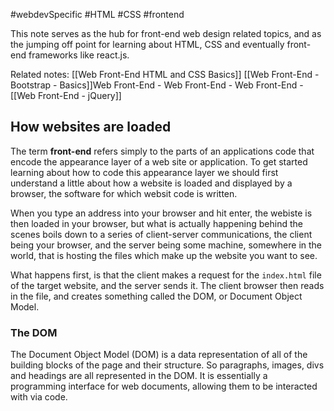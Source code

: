#webdevSpecific #HTML #CSS #frontend

This note serves as the hub for front-end web design related topics, and as the jumping off point for learning about HTML, CSS and eventually front-end frameworks like react.js.

Related notes:
	[[Web Front-End HTML and CSS Basics]]
	[[Web Front-End - Bootstrap - Basics]]Web Front-End - Web Front-End - Web Front-End - 
	[[Web Front-End - jQuery]]

## How websites are loaded
The term **front-end** refers simply to the parts of an applications code that encode the appearance layer of a web site or application. To get started learning about how to code this appearance layer we should first understand a little about how a website is loaded and displayed by a browser, the software for which websit code is written.

When you type an address into your browser and hit enter, the webiste is then loaded in your browser, but what is actually happening behind the scenes boils down to a series of client-server communications, the client being your browser, and the server being some machine, somewhere in the world, that is hosting the files which make up the website you want to see.

What happens first, is that the client makes a request for the `index.html` file of the target website, and the server sends it. The client browser then reads in the file, and creates something called the DOM, or Document Object Model.

### The DOM
The Document Object Model (DOM) is a data representation of all of the building blocks of the page and their structure. So paragraphs, images, divs and headings are all represented in the DOM. It is essentially a programming interface for web documents, allowing them to be interacted with via code.
